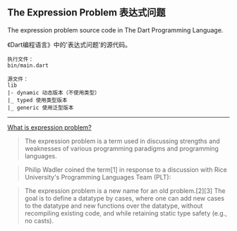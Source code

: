 The Expression Problem 表达式问题
--
The expression problem source code in The Dart Programming Language.

《Dart编程语言》中的'表达式问题'的源代码。

    执行文件：
    bin/main.dart

    源文件：
    lib
    |- dynamic 动态版本（不使用类型）
    |_ typed 使用类型版本
    |_ generic 使用泛型版本

--------------------------

[What is expression problem?](https://en.wikipedia.org/wiki/Expression_problem)

>The expression problem is a term used in discussing strengths and weaknesses of various programming paradigms and programming languages.

>Philip Wadler coined the term[1] in response to a discussion with Rice University's Programming Languages Team (PLT):

>The expression problem is a new name for an old problem.[2][3] The goal is to define a datatype by cases, where one can add new cases to the datatype and new functions over the datatype, without recompiling existing code, and while retaining static type safety (e.g., no casts).
